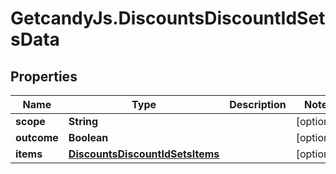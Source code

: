 # GetcandyJs.DiscountsDiscountIdSetsData

## Properties

Name | Type | Description | Notes
------------ | ------------- | ------------- | -------------
**scope** | **String** |  | [optional] 
**outcome** | **Boolean** |  | [optional] 
**items** | [**DiscountsDiscountIdSetsItems**](DiscountsDiscountIdSetsItems.md) |  | [optional] 



